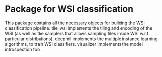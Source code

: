 # Package for WSI classification

This package contains all the necessary objects for building the WSI classification pipeline.
tile_wsi implements the tiling and encoding of the WSI (as well as the samplers that allows sampling tiles inside WSI w.r.t particular distributions).
deepmil implements the multiple instance learning algorithms, to train WSI classifiers.
visualizer implements the model introspection tool.
